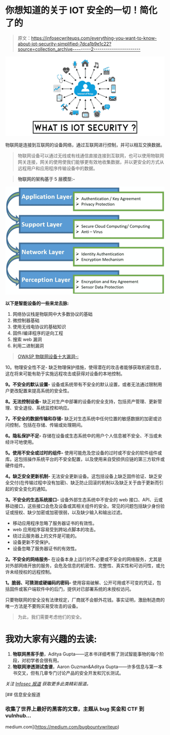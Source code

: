 # 你想知道的关于 IOT 安全的一切！简化了的

> 原文：<https://infosecwriteups.com/everything-you-want-to-know-about-iot-security-simplified-7dca1b9e1c22?source=collection_archive---------2----------------------->

![](img/d7e39bb0699d3631bdb97dfd7fb772b2.png)

物联网是连接到互联网的设备网络，通过互联网进行控制，并可以相互交换数据。

> 物联网设备可以通过无线或有线通信直接连接到互联网，也可以使用物联网网关连接，网关的使用使我们能够更有效地收集数据，并以更安全的方式从远程用户和应用程序传输设备中的数据。

> **物联网的架构基于 5 层模型:-**

![](img/8c2913f4bbffc971b1176a8a786f7f11.png)

**以下是智能设备的一些来龙去脉:**

1.  网络协议栈是物联网中大多数协议的基础
2.  微控制器基础
3.  使用无线电协议的基础知识
4.  固件/编译程序的逆向工程
5.  搜索 web 漏洞
6.  利用二进制漏洞

> [OWASP 物联网设备十大漏洞-:](https://owasp.org/www-project-internet-of-things/)

10。物理安全性不足- 缺乏物理保护措施，使得潜在的攻击者能够获取机密信息，这在将来可能有助于实施远程攻击或获得对设备的本地控制。

**9。不安全的默认设置-** 设备或系统带有不安全的默认设置，或者无法通过限制用户更改配置来提高系统的安全性。

**8。无法控制设备-** 缺乏对生产中部署的设备的安全支持，包括资产管理、更新管理、安全退役、系统监控和响应。

**7。不安全的数据传输和存储-** 缺乏对生态系统中任何位置的敏感数据的加密或访问控制，包括在存储、传输或处理期间。

**6。隐私保护不足-** 存储在设备或生态系统中的用户个人信息被不安全、不当或未经许可地使用。

**5。使用不安全或过时的组件-** 使用可能危及您设备的过时或不安全的软件组件或库。这包括操作系统平台的不安全配置，以及使用来自受损供应链的第三方软件或硬件组件。

**4。缺乏安全更新机制-** 无法安全更新设备。这包括设备上缺乏固件验证、缺乏安全交付(在传输过程中没有加密)、缺乏防止回滚的机制以及缺乏关于由于更新而引起的安全变化的通知。

**3。不安全的生态系统接口-** 设备外部生态系统中不安全的 web 接口、API、云或移动接口，这些接口会危及设备或其相关组件的安全。常见的问题包括缺少身份验证或授权、缺少加密或加密很弱，以及缺少输入和输出过滤。

*   移动应用程序忽略了服务器证书的有效性。
*   web 应用程序容易受到跨站点脚本的攻击。
*   绕过云服务器上的文件是可能的。
*   设备更新不受保护。
*   设备忽略了服务器证书的有效性。

**2。不安全的网络服务-** 在设备本身上运行的不必要或不安全的网络服务，尤其是对外部网络开放的服务，会危及信息的机密性、完整性、真实性和可访问性，或允许未经授权的远程控制。

**1。脆弱、可猜测或硬编码的密码-** 使用容易破解、公开可用或不可变的凭证，包括固件或客户端软件中的后门，提供对已部署系统的未授权访问。

只要物联网的安全没有法律规定，厂商就不会额外花钱。事实证明，激励制造商的唯一方法是不要购买易受攻击的设备。

> 为此，我们需要考虑他们的安全。

# **我劝大家有兴趣的去读:**

1.  **物联网黑客手册**，Aditya Gupta——这本书详细考察了测试智能事物的每个阶段，对初学者会很有用。
2.  **物联网渗透测试食谱**，Aaron Guzman&Aditya Gupta——许多信息与第一本书交叉，但有几章专门讨论产品的安全开发和冗长测试。

*关注* [*Infosec 报道*](https://medium.com/bugbountywriteup) *获取更多此类精彩报道。*

[](https://medium.com/bugbountywriteup) [## 信息安全报道

### 收集了世界上最好的黑客的文章，主题从 bug 奖金和 CTF 到 vulnhub…

medium.com](https://medium.com/bugbountywriteup)